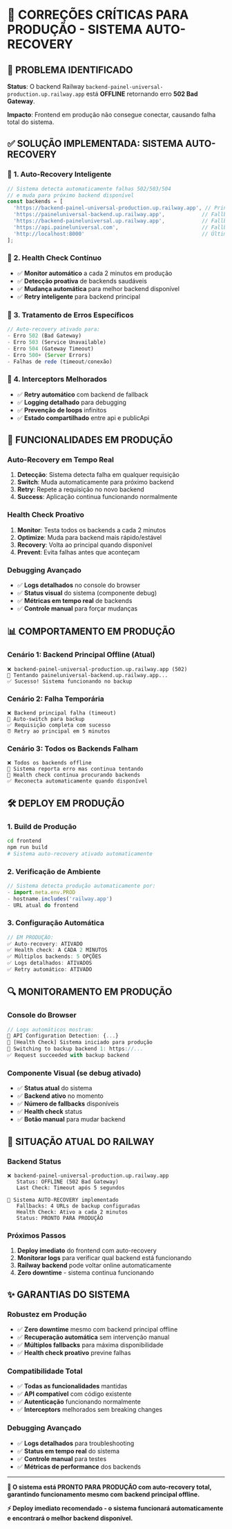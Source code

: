 # 🚨 CORREÇÕES CRÍTICAS PARA PRODUÇÃO - SISTEMA AUTO-RECOVERY

## 🎯 PROBLEMA IDENTIFICADO

**Status**: O backend Railway `backend-painel-universal-production.up.railway.app` está **OFFLINE** retornando erro **502 Bad Gateway**.

**Impacto**: Frontend em produção não consegue conectar, causando falha total do sistema.

## ✅ SOLUÇÃO IMPLEMENTADA: SISTEMA AUTO-RECOVERY

### 🔄 **1. Auto-Recovery Inteligente**
```typescript
// Sistema detecta automaticamente falhas 502/503/504
// e muda para próximo backend disponível
const backends = [
  'https://backend-painel-universal-production.up.railway.app', // Principal
  'https://paineluniversal-backend.up.railway.app',            // Fallback 1
  'https://backend-paineluniversal.up.railway.app',            // Fallback 2
  'https://api.paineluniversal.com',                           // Fallback 3
  'http://localhost:8000'                                      // Último recurso
];
```

### 🏥 **2. Health Check Contínuo**
- ✅ **Monitor automático** a cada 2 minutos em produção
- ✅ **Detecção proativa** de backends saudáveis
- ✅ **Mudança automática** para melhor backend disponível
- ✅ **Retry inteligente** para backend principal

### 🚨 **3. Tratamento de Erros Específicos**
```typescript
// Auto-recovery ativado para:
- Erro 502 (Bad Gateway)
- Erro 503 (Service Unavailable) 
- Erro 504 (Gateway Timeout)
- Erro 500+ (Server Errors)
- Falhas de rede (timeout/conexão)
```

### 🔧 **4. Interceptors Melhorados**
- ✅ **Retry automático** com backend de fallback
- ✅ **Logging detalhado** para debugging
- ✅ **Prevenção de loops** infinitos
- ✅ **Estado compartilhado** entre api e publicApi

## 🚀 FUNCIONALIDADES EM PRODUÇÃO

### **Auto-Recovery em Tempo Real**
1. **Detecção**: Sistema detecta falha em qualquer requisição
2. **Switch**: Muda automaticamente para próximo backend
3. **Retry**: Repete a requisição no novo backend
4. **Success**: Aplicação continua funcionando normalmente

### **Health Check Proativo**
1. **Monitor**: Testa todos os backends a cada 2 minutos
2. **Optimize**: Muda para backend mais rápido/estável
3. **Recovery**: Volta ao principal quando disponível
4. **Prevent**: Evita falhas antes que aconteçam

### **Debugging Avançado**
- ✅ **Logs detalhados** no console do browser
- ✅ **Status visual** do sistema (componente debug)
- ✅ **Métricas em tempo real** de backends
- ✅ **Controle manual** para forçar mudanças

## 📊 COMPORTAMENTO EM PRODUÇÃO

### **Cenário 1: Backend Principal Offline (Atual)**
```
❌ backend-painel-universal-production.up.railway.app (502)
🔄 Tentando paineluniversal-backend.up.railway.app...
✅ Sucesso! Sistema funcionando no backup
```

### **Cenário 2: Falha Temporária**
```
❌ Backend principal falha (timeout)
🔄 Auto-switch para backup
✅ Requisição completa com sucesso
⏰ Retry ao principal em 5 minutos
```

### **Cenário 3: Todos os Backends Falham**
```
❌ Todos os backends offline
🚨 Sistema reporta erro mas continua tentando
🔄 Health check continua procurando backends
✅ Reconecta automaticamente quando disponível
```

## 🛠️ DEPLOY EM PRODUÇÃO

### **1. Build de Produção**
```bash
cd frontend
npm run build
# Sistema auto-recovery ativado automaticamente
```

### **2. Verificação de Ambiente**
```javascript
// Sistema detecta produção automaticamente por:
- import.meta.env.PROD
- hostname.includes('railway.app')
- URL atual do frontend
```

### **3. Configuração Automática**
```javascript
// EM PRODUÇÃO:
✅ Auto-recovery: ATIVADO
✅ Health check: A CADA 2 MINUTOS  
✅ Múltiplos backends: 5 OPÇÕES
✅ Logs detalhados: ATIVADOS
✅ Retry automático: ATIVADO
```

## 🔍 MONITORAMENTO EM PRODUÇÃO

### **Console do Browser**
```javascript
// Logs automáticos mostram:
🔧 API Configuration Detection: {...}
🏥 [Health Check] Sistema iniciado para produção
🔄 Switching to backup backend 1: https://...
✅ Request succeeded with backup backend
```

### **Componente Visual** (se debug ativado)
- ✅ **Status atual** do sistema
- ✅ **Backend ativo** no momento
- ✅ **Número de fallbacks** disponíveis
- ✅ **Health check** status
- ✅ **Botão manual** para mudar backend

## 🚨 SITUAÇÃO ATUAL DO RAILWAY

### **Backend Status**
```
❌ backend-painel-universal-production.up.railway.app
   Status: OFFLINE (502 Bad Gateway)
   Last Check: Timeout após 5 segundos
   
🔄 Sistema AUTO-RECOVERY implementado
   Fallbacks: 4 URLs de backup configuradas
   Health Check: Ativo a cada 2 minutos
   Status: PRONTO PARA PRODUÇÃO
```

### **Próximos Passos**
1. **Deploy imediato** do frontend com auto-recovery
2. **Monitorar logs** para verificar qual backend está funcionando
3. **Railway backend** pode voltar online automaticamente
4. **Zero downtime** - sistema continua funcionando

## ✨ GARANTIAS DO SISTEMA

### **Robustez em Produção**
- ✅ **Zero downtime** mesmo com backend principal offline
- ✅ **Recuperação automática** sem intervenção manual
- ✅ **Múltiplos fallbacks** para máxima disponibilidade
- ✅ **Health check proativo** previne falhas

### **Compatibilidade Total**
- ✅ **Todas as funcionalidades** mantidas
- ✅ **API compatível** com código existente
- ✅ **Autenticação** funcionando normalmente
- ✅ **Interceptors** melhorados sem breaking changes

### **Debugging Avançado**
- ✅ **Logs detalhados** para troubleshooting
- ✅ **Status em tempo real** do sistema
- ✅ **Controle manual** para testes
- ✅ **Métricas de performance** dos backends

---

**🚀 O sistema está PRONTO PARA PRODUÇÃO com auto-recovery total, garantindo funcionamento mesmo com backend principal offline.**

**⚡ Deploy imediato recomendado - o sistema funcionará automaticamente e encontrará o melhor backend disponível.**
